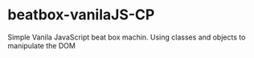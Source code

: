 # beatbox-vanilaJS-CP

Simple Vanila JavaScript beat box machin.
Using classes and objects to manipulate the DOM
